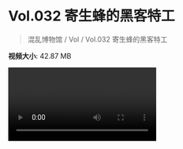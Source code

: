 # Vol.032 寄生蜂的黑客特工

> 混乱博物馆 / Vol / Vol.032 寄生蜂的黑客特工

**视频大小**: 42.87 MB

<div class="video"><video src="https://file.hsyhx.top/archive/混乱博物馆/Vol/032.mp4" controls preload>🤔 您的浏览器不支持 video 标签</video></div>